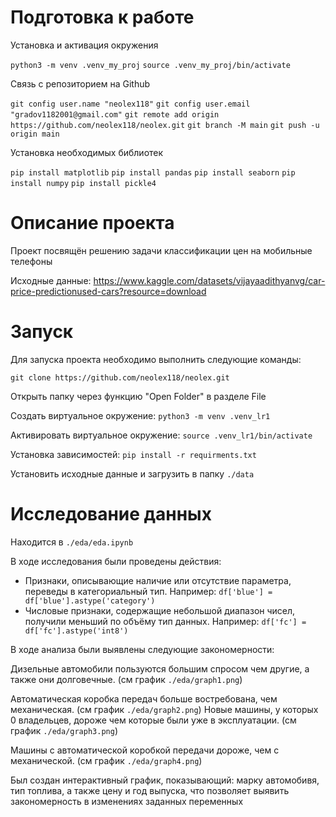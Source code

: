 # Подготовка к работе
Установка и активация окружения

``` python3 -m venv .venv_my_proj ```
``` source .venv_my_proj/bin/activate ```

Связь с репозиторием на Github

``` git config user.name "neolex118" ```
``` git config user.email "gradov1182001@gmail.com" ```
``` git remote add origin https://github.com/neolex118/neolex.git ```
``` git branch -M main ```
``` git push -u origin main ```

Установка необходимых библиотек

``` pip install matplotlib ```
``` pip install pandas ```
``` pip install seaborn ```
``` pip install numpy ```
``` pip install pickle4 ```

# Описание проекта
Проект посвящён решению задачи классификации цен на мобильные телефоны

Исходные данные: https://www.kaggle.com/datasets/vijayaadithyanvg/car-price-predictionused-cars?resource=download

# Запуск
Для запуска проекта необходимо выполнить следующие команды:

``` git clone https://github.com/neolex118/neolex.git ```

Открыть папку через функцию "Open Folder" в разделе File

Создать виртуальное окружение:
``` python3 -m venv .venv_lr1 ```

Активировать виртуальное окружение:
``` source .venv_lr1/bin/activate ```

Установка зависимостей:
``` pip install -r requirments.txt ```

Установить исходные данные и загрузить в папку ` ./data `

# Исследование данных
Находится в ``` ./eda/eda.ipynb ```

В ходе исследования были проведены действия:

- Признаки, описывающие наличие или отсутствие параметра, переведы в категориальный тип. Например:
``` df['blue'] = df['blue'].astype('category') ```
- Числовые признаки, содержащие небольшой диапазон чисел, получили меньший по объёму тип данных. Например:
``` df['fc'] = df['fc'].astype('int8') ```


В ходе анализа были выявлены следующие закономерности:

Дизельные автомобили пользуются большим спросом чем другие, а также они долговечные. (см график ```./eda/graph1.png```)

Автоматическая коробка передач больше востребована, чем механическая. (см график ```./eda/graph2.png```)
Новые машины, у которых 0 владельцев, дороже чем которые были уже в эксплуатации. (см график ```./eda/graph3.png```)

Машины с автоматической коробкой передачи дороже, чем с механической. (см график ```./eda/graph4.png```)

Был создан интерактивный график, показывающий: марку автомобивя, тип топлива, а также цену и год выпуска, что позволяет выявить закономерность в изменениях заданных переменных
